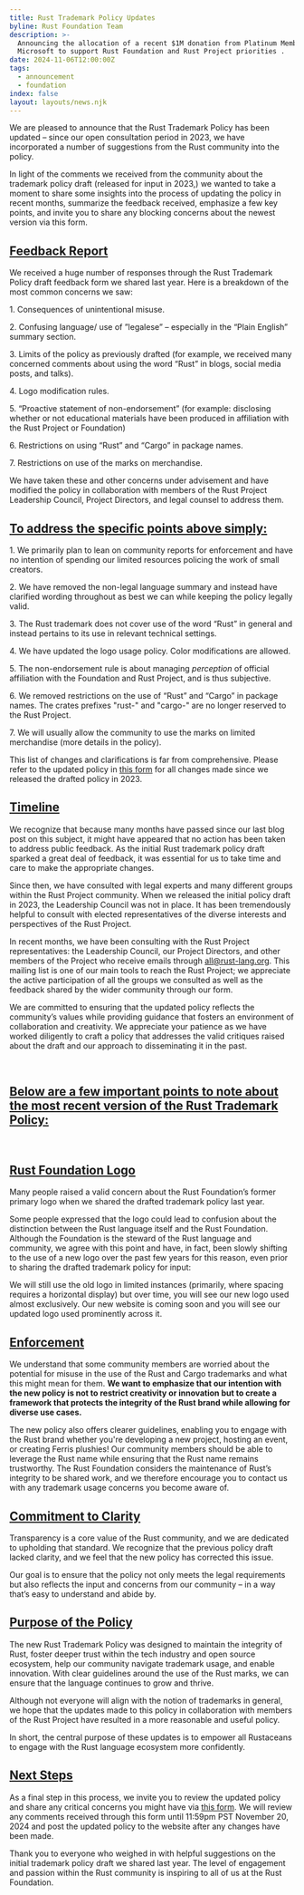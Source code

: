 ```yaml
---
title: Rust Trademark Policy Updates
byline: Rust Foundation Team
description: >-
  Announcing the allocation of a recent $1M donation from Platinum Member
  Microsoft to support Rust Foundation and Rust Project priorities . 
date: 2024-11-06T12:00:00Z
tags:
  - announcement
  - foundation
index: false
layout: layouts/news.njk
---
```

We are pleased to announce that the Rust Trademark Policy has been updated – since our open consultation period in 2023, we have incorporated a number of suggestions from the Rust community into the policy.

In light of the comments we received from the community about the trademark policy draft (released for input in 2023,) we wanted to take a moment to share some insights into the process of updating the policy in recent months, summarize the feedback received, emphasize a few key points, and invite you to share any blocking concerns about the newest version via this form.

## <u>Feedback Report</u>

We received a huge number of responses through the Rust Trademark Policy draft feedback form we shared last year. Here is a breakdown of the most common concerns we saw:

1\. Consequences of unintentional misuse.

2\. Confusing language/ use of ”legalese” – especially in the “Plain English” summary section.

3\. Limits of the policy as previously drafted (for example, we received many concerned comments about using the word “Rust” in blogs, social media posts, and talks).

4\. Logo modification rules.

5\. “Proactive statement of non-endorsement” (for example: disclosing whether or not educational materials have been produced in affiliation with the Rust Project or Foundation)

6\. Restrictions on using “Rust” and “Cargo” in package names.

7\. Restrictions on use of the marks on merchandise.

We have taken these and other concerns under advisement and have modified the policy in collaboration with members of the Rust Project Leadership Council, Project Directors, and legal counsel to address them.

## **<u>To address the specific points above simply:</u>**

1\. We primarily plan to lean on community reports for enforcement and have no intention of spending our limited resources policing the work of small creators.

2\. We have removed the non-legal language summary and instead have clarified wording throughout as best we can while keeping the policy legally valid.

3\. The Rust trademark does not cover use of the word “Rust” in general and instead pertains to its use in relevant technical settings.

4\. We have updated the logo usage policy. Color modifications are allowed.

5\. The non-endorsement rule is about managing *perception* of official affiliation with the Foundation and Rust Project, and is thus subjective.

6\. We removed restrictions on the use of “Rust” and “Cargo” in package names. The crates prefixes "rust-" and "cargo-" are no longer reserved to the Rust Project.

7\. We will usually allow the community to use the marks on limited merchandise (more details in the policy).

This list of changes and clarifications is far from comprehensive. Please refer to the updated policy in [this form](https://docs.google.com/forms/d/e/1FAIpQLSeU1Ocopa0v9UZn_ZSTkKQM7gqZIrt63lCFz-xtogcFHMtkAg/viewform) for all changes made since we released the drafted policy in 2023.

## **<u>Timeline</u>**

We recognize that because many months have passed since our last blog post on this subject, it might have appeared that no action has been taken to address public feedback. As the initial Rust trademark policy draft sparked a great deal of feedback, it was essential for us to take time and care to make the appropriate changes.

Since then, we have consulted with legal experts and many different groups within the Rust Project community. When we released the initial policy draft in 2023, the Leadership Council was not in place. It has been tremendously helpful to consult with elected representatives of the diverse interests and perspectives of the Rust Project.

In recent months, we have been consulting with the Rust Project representatives: the Leadership Council, our Project Directors, and other members of the Project who receive emails through [all@rust-lang.org](mailto:all@rust-lang.org). This mailing list is one of our main tools to reach the Rust Project; we appreciate the active participation of all the groups we consulted as well as the feedback shared by the wider community through our form.

We are committed to ensuring that the updated policy reflects the community’s values while providing guidance that fosters an environment of collaboration and creativity. We appreciate your patience as we have worked diligently to craft a policy that addresses the valid critiques raised about the draft and our approach to disseminating it in the past.

&nbsp;

## **<u>Below are a few important points to note about the most recent version of the Rust Trademark Policy:</u>**

&nbsp;

## **<u>Rust Foundation Logo</u>**

Many people raised a valid concern about the Rust Foundation’s former primary logo when we shared the drafted trademark policy last year.

Some people expressed that the logo could lead to confusion about the distinction between the Rust language itself and the Rust Foundation. Although the Foundation is the steward of the Rust language and community, we agree with this point and have, in fact, been slowly shifting to the use of a new logo over the past few years for this reason, even prior to sharing the drafted trademark policy for input:

We will still use the old logo in limited instances (primarily, where spacing requires a horizontal display) but over time, you will see our new logo used almost exclusively. Our new website is coming soon and you will see our updated logo used prominently across it.

## **<u>Enforcement</u>**

We understand that some community members are worried about the potential for misuse in the use of the Rust and Cargo trademarks and what this might mean for them. **We want to emphasize that our intention with the new policy is not to restrict creativity or innovation but to create a framework that protects the integrity of the Rust brand while allowing for diverse use cases.**

The new policy also offers clearer guidelines, enabling you to engage with the Rust brand whether you're developing a new project, hosting an event, or creating Ferris plushies! Our community members should be able to leverage the Rust name while ensuring that the Rust name remains trustworthy. The Rust Foundation considers the maintenance of Rust’s integrity to be shared work, and we therefore encourage you to contact us with any trademark usage concerns you become aware of.

## **<u>Commitment to Clarity</u>**

Transparency is a core value of the Rust community, and we are dedicated to upholding that standard. We recognize that the previous policy draft lacked clarity, and we feel that the new policy has corrected this issue.

Our goal is to ensure that the policy not only meets the legal requirements but also reflects the input and concerns from our community – in a way that’s easy to understand and abide by.

## **<u>Purpose of the Policy</u>**

The new Rust Trademark Policy was designed to maintain the integrity of Rust, foster deeper trust within the tech industry and open source ecosystem, help our community navigate trademark usage, and enable innovation. With clear guidelines around the use of the Rust marks, we can ensure that the language continues to grow and thrive.

Although not everyone will align with the notion of trademarks in general, we hope that the updates made to this policy in collaboration with members of the Rust Project have resulted in a more reasonable and useful policy.

In short, the central purpose of these updates is to empower all Rustaceans to engage with the Rust language ecosystem more confidently.

## **<u>Next Steps</u>**

As a final step in this process, we invite you to review the updated policy and share any critical concerns you might have via [this form](https://docs.google.com/forms/d/e/1FAIpQLSeU1Ocopa0v9UZn_ZSTkKQM7gqZIrt63lCFz-xtogcFHMtkAg/viewform?usp=sf_link). We will review any comments received through this form until 11:59pm PST November 20, 2024 and post the updated policy to the website after any changes have been made.

Thank you to everyone who weighed in with helpful suggestions on the initial trademark policy draft we shared last year. The level of engagement and passion within the Rust community is inspiring to all of us at the Rust Foundation.
